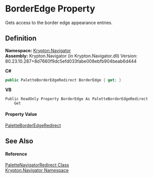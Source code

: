 # BorderEdge Property


Gets access to the border edge appearance entries.



## Definition
**Namespace:** <a href="a21ac074-d119-3dc6-bd1c-d3a12c0128bc.md">Krypton.Navigator</a>  
**Assembly:** Krypton.Navigator (in Krypton.Navigator.dll) Version: 80.23.10.287+8d7660f9dc5efd033fabe008ebfb904beab6d444

**C#**
``` C#
public PaletteBorderEdgeRedirect BorderEdge { get; }
```
**VB**
``` VB
Public ReadOnly Property BorderEdge As PaletteBorderEdgeRedirect
	Get
```



#### Property Value
<a href="31f7b60a-8ab1-fd99-b552-7bea1f0047ec.md">PaletteBorderEdgeRedirect</a>

## See Also


#### Reference
<a href="e6c26c4c-f070-7481-1460-037840962498.md">PaletteNavigatorRedirect Class</a>  
<a href="a21ac074-d119-3dc6-bd1c-d3a12c0128bc.md">Krypton.Navigator Namespace</a>  
